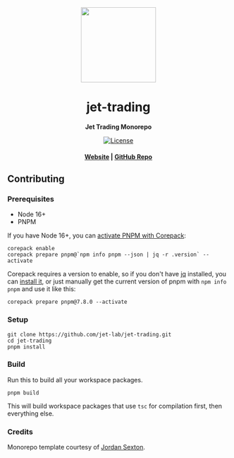 <div align="center">
  <img height="170" src="https://293354890-files.gitbook.io/~/files/v0/b/gitbook-legacy-files/o/assets%2F-M_72skN1dye71puMdjs%2F-Miqzl5oK1cXXAkARfER%2F-Mis-yeKp1Krh7JOFzQG%2Fjet_logomark_color.png?alt=media&token=0b8dfc84-37d7-455d-9dfd-7bb59cee5a1a" />

  <h1>jet-trading</h1>

  <p>
    <strong>Jet Trading Monorepo</strong>
  </p>

  <p>
    <a target="_blank" href="https://opensource.org/licenses/AGPL-3.0">
      <img alt="License" src="https://img.shields.io/badge/license-AGPL--3.0--or--later-blue" />
    </a>
  </p>

  <h4>
    <a href="https://jetprotocol.io/">Website</a>
    <span> | </span>
    <a href="https://github.com/jet-lab/jet-trading">GitHub Repo</a>
  </h4>
</div>



## Contributing

### Prerequisites

* Node 16+
* PNPM

If you have Node 16+, you can [activate PNPM with Corepack](https://pnpm.io/installation#using-corepack):
```shell
corepack enable
corepack prepare pnpm@`npm info pnpm --json | jq -r .version` --activate
```

Corepack requires a version to enable, so if you don't have [jq](https://stedolan.github.io/jq/) installed, you can [install it](https://formulae.brew.sh/formula/jq), or just manually get the current version of pnpm with `npm info pnpm` and use it like this:

```shell
corepack prepare pnpm@7.8.0 --activate
```

### Setup

```shell
git clone https://github.com/jet-lab/jet-trading.git
cd jet-trading
pnpm install
```

### Build

Run this to build all your workspace packages.

```shell
pnpm build
```

This will build workspace packages that use `tsc` for compilation first, then everything else.

### Credits

Monorepo template courtesy of [Jordan Sexton](https://github.com/jordansexton/typescript-monorepo).
